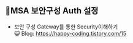 ## 📝MSA 보안구성 Auth 설정

* 보안 구성 Gateway를 통한 Security이해하기 <br>
😺 Blog: https://happy-coding.tistory.com/15
